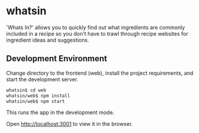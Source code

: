 # whatsin

'Whats In?' allows you to quickly find out what ingredients are commonly included in a recipe so you don't have to trawl through recipe websites for ingredient ideas and suggestions.

## Development Environment

Change directory to the frontend (web), install the project requirements, and start the development server.

```bash
whatsin$ cd web
whatsin/web$ npm install
whatsin/web$ npm start
```

This runs the app in the development mode.

Open [http://localhost:3001](http://localhost:3001) to view it in the browser.